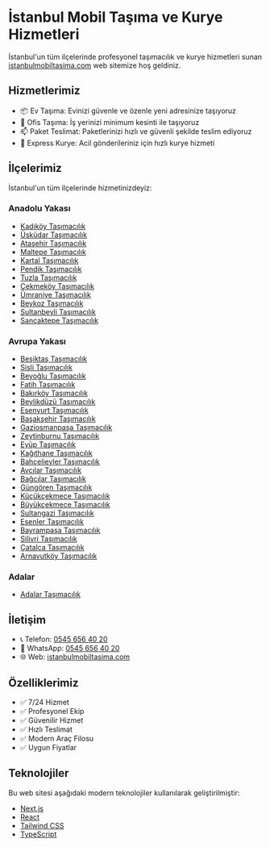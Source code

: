 # İstanbul Mobil Taşıma ve Kurye Hizmetleri

İstanbul'un tüm ilçelerinde profesyonel taşımacılık ve kurye hizmetleri sunan [istanbulmobiltasima.com](https://istanbulmobiltasima.com) web sitemize hoş geldiniz.

## Hizmetlerimiz

- 📦 Ev Taşıma: Evinizi güvenle ve özenle yeni adresinize taşıyoruz
- 🏢 Ofis Taşıma: İş yerinizi minimum kesinti ile taşıyoruz
- 📫 Paket Teslimat: Paketlerinizi hızlı ve güvenli şekilde teslim ediyoruz
- 🚚 Express Kurye: Acil gönderileriniz için hızlı kurye hizmeti

## İlçelerimiz

İstanbul'un tüm ilçelerinde hizmetinizdeyiz:

### Anadolu Yakası
- [Kadıköy Taşımacılık](https://istanbulmobiltasima.com/ilce/kadikoy)
- [Üsküdar Taşımacılık](https://istanbulmobiltasima.com/ilce/uskudar)
- [Ataşehir Taşımacılık](https://istanbulmobiltasima.com/ilce/atasehir)
- [Maltepe Taşımacılık](https://istanbulmobiltasima.com/ilce/maltepe)
- [Kartal Taşımacılık](https://istanbulmobiltasima.com/ilce/kartal)
- [Pendik Taşımacılık](https://istanbulmobiltasima.com/ilce/pendik)
- [Tuzla Taşımacılık](https://istanbulmobiltasima.com/ilce/tuzla)
- [Çekmeköy Taşımacılık](https://istanbulmobiltasima.com/ilce/cekmekoy)
- [Ümraniye Taşımacılık](https://istanbulmobiltasima.com/ilce/umraniye)
- [Beykoz Taşımacılık](https://istanbulmobiltasima.com/ilce/beykoz)
- [Sultanbeyli Taşımacılık](https://istanbulmobiltasima.com/ilce/sultanbeyli)
- [Sancaktepe Taşımacılık](https://istanbulmobiltasima.com/ilce/sancaktepe)

### Avrupa Yakası
- [Beşiktaş Taşımacılık](https://istanbulmobiltasima.com/ilce/besiktas)
- [Şişli Taşımacılık](https://istanbulmobiltasima.com/ilce/sisli)
- [Beyoğlu Taşımacılık](https://istanbulmobiltasima.com/ilce/beyoglu)
- [Fatih Taşımacılık](https://istanbulmobiltasima.com/ilce/fatih)
- [Bakırköy Taşımacılık](https://istanbulmobiltasima.com/ilce/bakirkoy)
- [Beylikdüzü Taşımacılık](https://istanbulmobiltasima.com/ilce/beylikduzu)
- [Esenyurt Taşımacılık](https://istanbulmobiltasima.com/ilce/esenyurt)
- [Başakşehir Taşımacılık](https://istanbulmobiltasima.com/ilce/basaksehir)
- [Gaziosmanpaşa Taşımacılık](https://istanbulmobiltasima.com/ilce/gaziosmanpasa)
- [Zeytinburnu Taşımacılık](https://istanbulmobiltasima.com/ilce/zeytinburnu)
- [Eyüp Taşımacılık](https://istanbulmobiltasima.com/ilce/eyup)
- [Kağıthane Taşımacılık](https://istanbulmobiltasima.com/ilce/kagithane)
- [Bahçelievler Taşımacılık](https://istanbulmobiltasima.com/ilce/bahcelievler)
- [Avcılar Taşımacılık](https://istanbulmobiltasima.com/ilce/avcilar)
- [Bağcılar Taşımacılık](https://istanbulmobiltasima.com/ilce/bagcilar)
- [Güngören Taşımacılık](https://istanbulmobiltasima.com/ilce/gungoren)
- [Küçükçekmece Taşımacılık](https://istanbulmobiltasima.com/ilce/kucukcekmece)
- [Büyükçekmece Taşımacılık](https://istanbulmobiltasima.com/ilce/buyukcekmece)
- [Sultangazi Taşımacılık](https://istanbulmobiltasima.com/ilce/sultangazi)
- [Esenler Taşımacılık](https://istanbulmobiltasima.com/ilce/esenler)
- [Bayrampaşa Taşımacılık](https://istanbulmobiltasima.com/ilce/bayrampasa)
- [Silivri Taşımacılık](https://istanbulmobiltasima.com/ilce/silivri)
- [Çatalca Taşımacılık](https://istanbulmobiltasima.com/ilce/catalca)
- [Arnavutköy Taşımacılık](https://istanbulmobiltasima.com/ilce/arnavutkoy)

### Adalar
- [Adalar Taşımacılık](https://istanbulmobiltasima.com/ilce/adalar)

## İletişim

- 📞 Telefon: [0545 656 40 20](tel:+905456564020)
- 💬 WhatsApp: [0545 656 40 20](https://wa.me/905456564020)
- 🌐 Web: [istanbulmobiltasima.com](https://istanbulmobiltasima.com)

## Özelliklerimiz

- ✅ 7/24 Hizmet
- ✅ Profesyonel Ekip
- ✅ Güvenilir Hizmet
- ✅ Hızlı Teslimat
- ✅ Modern Araç Filosu
- ✅ Uygun Fiyatlar

## Teknolojiler

Bu web sitesi aşağıdaki modern teknolojiler kullanılarak geliştirilmiştir:

- [Next.js](https://nextjs.org/)
- [React](https://reactjs.org/)
- [Tailwind CSS](https://tailwindcss.com/)
- [TypeScript](https://www.typescriptlang.org/)